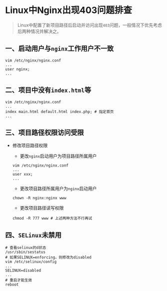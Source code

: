 # Linux中Nginx出现403问题排查

> Linux中配置了新项目路径后启动并访问出现`403`问题，一般情况下优先考虑后两种情况并解决之。

## 一、启动用户与`nginx`工作用户不一致

```shell
vim /etc/nginx/nginx.conf
...
user nginx;
...
```

## 二、项目中没有`index.html`等

```shell
vim /etc/nginx/nginx.conf
...
index main.html default.html index.php; # 指定首页
...
```

## 三、项目路径权限访问受限

- 修改项目路径权限

  - 更改`nginx`启动用户为项目路径所属用户
  
  ```shell
  vim /etc/nginx/nginx.conf
  ...
  user xxx;
  ...
  ```
  
  - 更改项目路径所属用户为`nginx`启动用户
  
  ```shell
  chown -R nginx:nginx www
  ```
  
  - 更改项目路径读写权限
  
  ```shell
  chmod -R 777 www # 上述两种方法不行再试
  ```

## 四、`SELinux`未禁用

```shell
# 查看selinux的d状态
/usr/sbin/sestatus
# 如果SELINUX=enforcing，则修改为disabled
vim /etc/selinux/config
...
SELINUX=disabled
...
# 重启才能生效
reboot
```